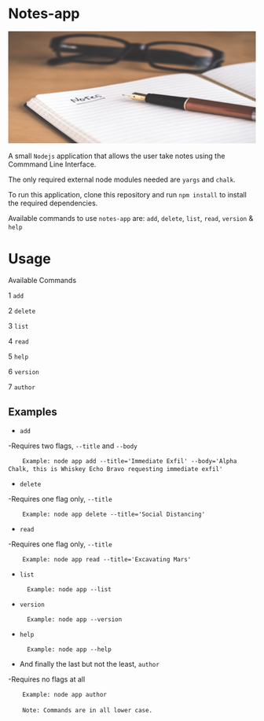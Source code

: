 # Notes-app 
![image of note and pen](note.jpg)

A small ```Nodejs``` application that allows the user take notes using the Commmand Line Interface.

The only required external node modules needed are ```yargs``` and ```chalk```.

To run this application, clone this repository and run ```npm install``` to install the required dependencies.

Available commands to use ```notes-app``` are: ```add```, ```delete```, ```list```, ```read```, ```version``` & ```help```

# Usage

Available Commands

1 ```add```

2 ```delete```

3 ```list```

4 ```read```

5 ```help```

6 ```version```

7 ```author```

## Examples

* ```add```

-Requires two flags, ```--title``` and ```--body```

        Example: node app add --title='Immediate Exfil' --body='Alpha Chalk, this is Whiskey Echo Bravo requesting immediate exfil'

* ```delete```

-Requires one flag only, ```--title```

        Example: node app delete --title='Social Distancing'

* ```read```

-Requires one flag only, ```--title```

        Example: node app read --title='Excavating Mars'

* ```list```

        Example: node app --list

* ```version```

        Example: node app --version

* ```help```

        Example: node app --help

* And finally the last but not the least, ```author```

-Requires no flags at all

        Example: node app author

        Note: Commands are in all lower case.